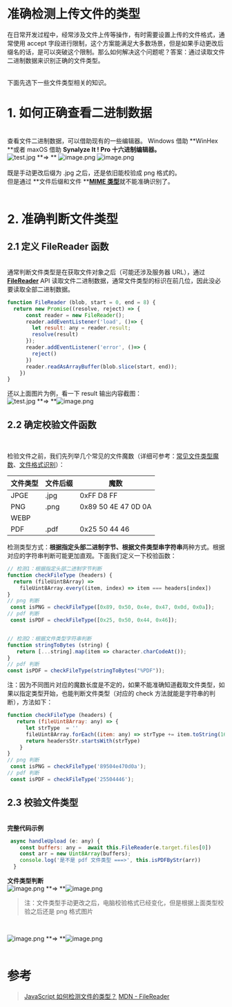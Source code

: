 # 准确检测上传文件的类型

在日常开发过程中，经常涉及文件上传等操作，有时需要设置上传的文件格式，通常使用 accept 字段进行限制，这个方案能满足大多数场景，但是如果手动更改后缀名的话，是可以突破这个限制。那么如何解决这个问题呢？答案：通过读取文件二进制数据来识别正确的文件类型。<br />​

下面先选下一些文件类型相关的知识。<br />

# 1.  如何正确查看二进制数据

<br />查看文件二进制数据，可以借助现有的一些编辑器。 Windows 借助 **WinHex **或者 maxOS 借助 **Synalyze It ! Pro **十六进制编辑器**。**<br />![test.jpg](https://cdn.nlark.com/yuque/0/2021/jpeg/369637/1635828734285-90075600-82e1-42cd-b523-a1b16592c63a.jpeg#clientId=u99e6a719-8094-4&from=ui&height=90&id=u3fca6ec3&margin=%5Bobject%20Object%5D&name=test.jpg&originHeight=1016&originWidth=1128&originalType=binary&ratio=1&size=886122&status=done&style=stroke&taskId=u1d2a4eb2-c774-43b3-bc84-0301819a73d&width=100)  **=> ** ![image.png](https://cdn.nlark.com/yuque/0/2021/png/369637/1635820533866-a6c808de-826a-413e-a7b5-0acda9791dcd.png#clientId=ue37dcfa3-e3ad-4&from=paste&height=141&id=u6a9cb5af&margin=%5Bobject%20Object%5D&name=image.png&originHeight=1070&originWidth=2054&originalType=binary&ratio=1&size=1186017&status=done&style=stroke&taskId=u9c495313-25f2-4153-8c92-4dbf532d39d&width=270)  ![image.png](https://cdn.nlark.com/yuque/0/2021/png/369637/1635828891205-daed3429-88e7-49c1-9bf4-3130bb53acd0.png#clientId=u99e6a719-8094-4&from=paste&height=141&id=udfac8564&margin=%5Bobject%20Object%5D&name=image.png&originHeight=1074&originWidth=2054&originalType=binary&ratio=1&size=1166744&status=done&style=stroke&taskId=u4c978029-62be-4ce6-8d5d-0a8df64b660&width=270)<br />
<br />既是手动更改后缀为 .jpg 之后，还是依旧能校验成 png 格式的。<br />但是通过 **文件后缀和文件 **[**MIME 类型**](https://developer.mozilla.org/zh-CN/docs/Web/HTTP/Basics_of_HTTP/MIME_types)就不能准确识别了。<br />​<br />
# 2. 准确判断文件类型


## 2.1 定义 FileReader 函数

<br />通常判断文件类型是在获取文件对象之后（可能还涉及服务器 URL），通过 [**FileReader**](https://developer.mozilla.org/zh-CN/docs/Web/API/FileReader) API 读取文件二进制数据，通常文件类型的标识在前几位，因此没必要读取全部二进制数据。
```javascript
function FileReader (blob, start = 0, end = 8) {
  return new Promise((resolve, reject) => {
      const reader = new FileReader();
      reader.addEventListener('load', ()=> {
        let result: any = reader.result;
        resolve(result)
      });
      reader.addEventListener('error', ()=> {
        reject()
      })
      reader.readAsArrayBuffer(blob.slice(start, end));
    })
}
```
还以上面图片为例，看一下 result 输出内容截图：<br />![test.jpg](https://cdn.nlark.com/yuque/0/2021/jpeg/369637/1635828734285-90075600-82e1-42cd-b523-a1b16592c63a.jpeg#clientId=u99e6a719-8094-4&from=ui&height=90&id=ENkh3&margin=%5Bobject%20Object%5D&name=test.jpg&originHeight=1016&originWidth=1128&originalType=binary&ratio=1&size=886122&status=done&style=stroke&taskId=u1d2a4eb2-c774-43b3-bc84-0301819a73d&width=100)  **=>  **![image.png](https://cdn.nlark.com/yuque/0/2021/png/369637/1635854733645-2908068d-021a-4fb0-8563-b1b14a14ed27.png#clientId=ud9ebc2ac-96de-4&from=paste&height=142&id=u07be61dd&margin=%5Bobject%20Object%5D&name=image.png&originHeight=370&originWidth=1044&originalType=binary&ratio=1&size=69510&status=done&style=stroke&taskId=u2fd4947a-a108-451e-a918-b96ab0d5d7c&width=400)
## 2.2  确定校验文件函数
​

检验文件之前，我们先列举几个常见的文件魔数（详细可参考：[常见文件类型魔数](https://www.jianshu.com/p/2dd47e247581)、[文件格式识别](https://www.fly63.com/tool/filetype/)）：

| 文件类型 | 文件后缀 | 魔数 |
| --- | --- | --- |
| JPGE | .jpg | 0xFF D8 FF |
| PNG | .png | 0x89 50 4E 47 0D 0A  |
| WEBP |  |  |
| PDF | .pdf | 0x25 50 44 46 |

检测类型方式：**根据指定头部二进制字节、根据文件类型串字符串**两种方式。根据对应的字符串判断可能更加直观。下面我们定义一下校验函数：
```javascript
// 检测1：根据指定头部二进制字节判断
function checkFileType (headers) {
  return (fileUint8Array) => 
    fileUint8Array.every((item, index) => item === headers[index])
}
// png 判断
 const isPNG = checkFileType([0x89, 0x50, 0x4e, 0x47, 0x0d, 0x0a]);
// pdf 判断
 const isPDF = checkFileType([0x25, 0x50, 0x44, 0x46]);


// 检测2：根据文件类型字符串判断
function stringToBytes (string) {
   return [...string].map(item => character.charCodeAt());
}
// pdf 判断
const isPDF = checkFileType(stringToBytes("%PDF"));
```
注：因为不同图片对应的魔数长度是不定的，如果不能准确知道截取文件类型，如果以指定类型开始，也能判断文件类型（对应的 check 方法就能是字符串的判断），方法如下：
```javascript
function checkFileType (headers) {
   return (fileUint8Array: any) => {
      let strType  = ''
      fileUint8Array.forEach((item: any) => strType += item.toString(16))
      return headersStr.startsWith(strType)
    }
}
// png 判断
 const isPNG = checkFileType('89504e470d0a');
// pdf 判断
 const isPDF = checkFileType('25504446');
```


## 2.3 校验文件类型

<br />**完整代码示例**
```javascript
 async handleUpload (e: any) {
    const buffers: any =  await this.FileReader(e.target.files[0])
    const arr = new Uint8Array(buffers);
    console.log('是不是 pdf 文件类型 ===>', this.isPDFByStr(arr))
  }
```
**文件类型判断**<br />![image.png](https://cdn.nlark.com/yuque/0/2021/png/369637/1635858316932-3538fc40-67c3-4234-86a0-44d8ee474c98.png#clientId=ud9ebc2ac-96de-4&from=paste&height=136&id=u23461a0b&margin=%5Bobject%20Object%5D&name=image.png&originHeight=546&originWidth=772&originalType=binary&ratio=1&size=292453&status=done&style=stroke&taskId=uaad9365d-928b-492f-9257-b426e33b389&width=192)  **=>   **![image.png](https://cdn.nlark.com/yuque/0/2021/png/369637/1635858264797-17a1c85f-174b-42a9-ac67-ccc1416a3f25.png#clientId=ud9ebc2ac-96de-4&from=paste&height=47&id=u156fad04&margin=%5Bobject%20Object%5D&name=image.png&originHeight=136&originWidth=1444&originalType=binary&ratio=1&size=34354&status=done&style=stroke&taskId=ubd23989a-58a7-432a-9c87-6c8a16099ec&width=500)
> 注：文件类型手动更改之后，电脑校验格式已经变化，但是根据上面类型校验之后还是 png 格式图片

​

![image.png](https://cdn.nlark.com/yuque/0/2021/png/369637/1635858545310-a9c6cddb-07c7-4dbb-a7de-9d62fab67e5f.png#clientId=ud9ebc2ac-96de-4&from=paste&height=134&id=ud9843749&margin=%5Bobject%20Object%5D&name=image.png&originHeight=530&originWidth=750&originalType=binary&ratio=1&size=90394&status=done&style=stroke&taskId=ue3afb059-28d2-4fd3-b0b6-d00d65d8c9d&width=190) **=>  **![image.png](https://cdn.nlark.com/yuque/0/2021/png/369637/1635858219631-a17e6e12-df8e-4135-811f-79fb8d43522b.png#clientId=ud9ebc2ac-96de-4&from=paste&height=89&id=ubb448fc1&margin=%5Bobject%20Object%5D&name=image.png&originHeight=310&originWidth=1748&originalType=binary&ratio=1&size=55208&status=done&style=stroke&taskId=uea9e35e5-6d73-43de-ac25-bf468d1de32&width=500)<br />​<br />
# 参考
> [JavaScript 如何检测文件的类型？](https://juejin.cn/post/6971935704938971173)
> [MDN - FileReader](https://link.juejin.cn/?target=https%3A%2F%2Fdeveloper.mozilla.org%2Fzh-CN%2Fdocs%2FWeb%2FAPI%2FFileReader)

